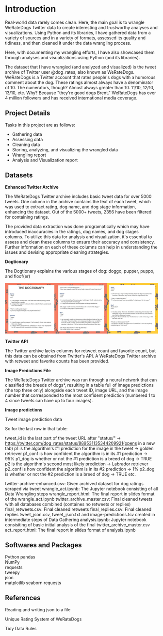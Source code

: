 # Introduction

Real-world data rarely comes clean. Here, the main goal is to wrangle WeRateDogs Twitter data to create interesting and trustworthy analyses
and visualizations. Using Python and its libraries, I have gathered data from a variety of sources and in a variety of formats, assessed its 
quality and tidiness, and then cleaned it under the data wrangling process.

Here, with documenting my wrangling efforts, I have also showcased them through analyses and visualizations using Python (and its libraries).

The dataset that I have wrangled (and analyzed and visualized) is the tweet archive of Twitter user @dog_rates, also known as WeRateDogs. 
WeRateDogs is a Twitter account that rates people's dogs with a humorous comment about the dog. These ratings almost always have a denominator 
of 10. The numerators, though? Almost always greater than 10. 11/10, 12/10, 13/10, etc. Why? Because "they're good dogs Brent." WeRateDogs has 
over 4 million followers and has received international media coverage.

## Project Details

Tasks in this project are as follows:  

* Gathering data  
* Assessing data  
* Cleaning data  
* Storing, analyzing, and visualizing the wrangled data  
* Wrangling report
* Analysis and Visualization report

## Datasets

**Enhanced Twitter Archive**

The WeRateDogs Twitter archive includes basic tweet data for over 5000 tweets. One column in the archive contains the text of each tweet, which was 
used to extract rating, dog name, and dog stage information, enhancing the dataset. Out of the 5000+ tweets, 2356 have been filtered for containing ratings.

The provided data extraction was done programatically which may have introduced inaccuracies in the ratings, dog names, and dog stages columns. To utilize 
this data for analysis and visualization, it's essential to assess and clean these columns to ensure their accuracy and consistency. Further information on 
each of these columns can help in understanding the issues and devising appropriate cleaning strategies.
 
**Dogtionary**

The Dogtionary explains the various stages of dog: doggo, pupper, puppo, and floof(er)  

<img src="Dogtionary.png"/>

**Twitter API**

The Twitter archive lacks columns for retweet count and favorite count, but this data can be obtained from Twitter's API. A WeRateDogs Twitter archive with 
retweet and favorite counts has been provided.

**Image Predictions File**

The WeRateDogs Twitter archive was run through a neural network that can classified the breeds of dogs*, resulting in a table full of image predictions (the top 
three only) alongside each tweet ID, image URL, and the image number that corresponded to the most confident prediction (numbered 1 to 4 since tweets can have up to 
four images).
 
**Image predictions**

Tweet image prediction data

So for the last row in that table:

tweet_id is the last part of the tweet URL after "status/" → https://twitter.com/dog_rates/status/889531135344209921(opens in a new tab)
p1 is the algorithm's #1 prediction for the image in the tweet → golden retriever
p1_conf is how confident the algorithm is in its #1 prediction → 95%
p1_dog is whether or not the #1 prediction is a breed of dog → TRUE
p2 is the algorithm's second most likely prediction → Labrador retriever
p2_conf is how confident the algorithm is in its #2 prediction → 1%
p2_dog is whether or not the #2 prediction is a breed of dog → TRUE
etc.

  
twitter-archive-enhanced.csv: Given archived dataset for dog ratings scraped via tweet
wrangle_act.ipynb: The Jupyter notebook consisting of all Data Wrangling steps
wrangle_report.html: The final report in slides format of the wrangle_act.ipynb
twitter_archive_master.csv: Final cleaned tweets with all databases combined (containes no retweets or replies)
final_retweets.csv: Final cleaned retweets
final_replies.csv: Final cleaned replies
tweet_json.csv, tweet_json.txt and image-predictions.tsv created in intermediate steps of Data Gathering
analysis.ipynb: Jupyter notebook consisiting of basic initial analysis of the final twitter_archive_master.csv
act_report.html: The final report in slides format of analysis.ipynb

## Softwares and Packages

Python
pandas  
NumPy  
requests  
tweepy  
json  
matplotlib
seaborn
requests

## References
Reading and writing json to a file

Unique Rating System of WeRateDogs

Tidy Data Rules
